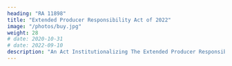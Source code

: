 ```yaml
---
heading: "RA 11898"
title: "Extended Producer Responsibility Act of 2022"
image: "/photos/buy.jpg"
weight: 28
# date: 2020-10-31
# date: 2022-09-10
description: "An Act Institutionalizing The Extended Producer Responsibility On Plastic Packaging Waste, Amending For This Purpose Republic Act No. 9003, Otherwise Known As The ecological Solid Waste Management Act Of 2000"
---
```

